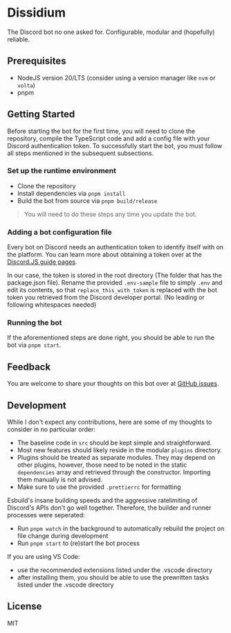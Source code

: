 # Dissidium

The Discord bot no one asked for. Configurable, modular and (hopefully) reliable.

## Prerequisites

- NodeJS version 20/LTS (consider using a version manager like `nvm` or `volta`)
- pnpm

## Getting Started

Before starting the bot for the first time, you will need to clone the repository, compile the TypeScript code and add a config file with your Discord authentication token. To successfully start the bot, you must follow all steps mentioned in the subsequent subsections.

### Set up the runtime environment

- Clone the repository
- Install dependencies via `pnpm install`
- Build the bot from source via `pnpm build/release`

> You will need to do these steps any time you update the bot.

### Adding a bot configuration file

Every bot on Discord needs an authentication token to identify itself with on the platform. You can learn more about obtaining a token over at the [Discord.JS guide pages](https://discordjs.guide/preparations/setting-up-a-bot-application.html).

In our case, the token is stored in the root directory (The folder that has the package.json file). Rename the provided `.env-sample` file to simply `.env` and edit its contents, so that `replace_this_with_token` is replaced with the bot token you retrieved from the Discord developer portal. (No leading or following whitespaces needed)

### Running the bot

If the aforementioned steps are done right, you should be able to run the bot via `pnpm start`.

## Feedback

You are welcome to share your thoughts on this bot over at [GitHub issues](https://github.com/Pogodaanton/Dissidium/issues).

## Development

While I don't expect any contributions, here are some of my thoughts to consider in no particular order:

- The baseline code in `src` should be kept simple and straightforward.
- Most new features should likely reside in the modular `plugins` directory.
- Plugins should be treated as separate modules. They may depend on other plugins, however, those need to be noted in the static `dependencies` array and retrieved through the constructor. Importing them manually is not advised.
- Make sure to use the provided `.prettierrc` for formatting

Esbuild's insane building speeds and the aggressive ratelimiting of Discord's APIs don't go well together. Therefore, the builder and runner processes were seperated:

- Run `pnpm watch` in the background to automatically rebuild the project on file change during development
- Run `pnpm start` to (re)start the bot process

If you are using VS Code:

- use the recommended extensions listed under the .vscode directory
- after installing them, you should be able to use the prewritten tasks listed under the .vscode directory

## License

MIT
